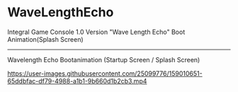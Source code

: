 # WaveLengthEcho
Integral Game Console 1.0 Version "Wave Length Echo" Boot Animation(Splash Screen)


------------------------------

Wavelength Echo Bootanimation (Startup Screen / Splash Screen)

https://user-images.githubusercontent.com/25099776/159010651-65ddbfac-df79-4988-a1b1-9b660d1b2cb3.mp4

